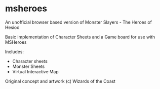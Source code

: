 # msheroes
An unofficial browser based version of Monster Slayers - The Heroes of Hesiod

Basic implementation of Character Sheets and a Game board for use with MSHeroes

Includes:

* Character sheets
* Monster Sheets
* Virtual Interactive Map

Original concept and artwork (c) Wizards of the Coast
